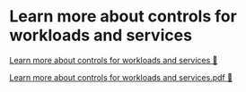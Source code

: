 # Learn more about controls for workloads and services

[Learn more about controls for workloads and services &#128279;](https://www.coursera.org/learn/strategies-for-cloud-security-risk-management/supplement/Hpa9y/learn-more-about-controls-for-workloads-and-services)

[Learn more about controls for workloads and services.pdf 🔗](https://1drv.ms/b/c/526c45566c8c239a/ERZErnFR795Frk1FN0Z8vdUBEujr4ca9TSOPRWNNRJdaiw?e=vaPRVk)
